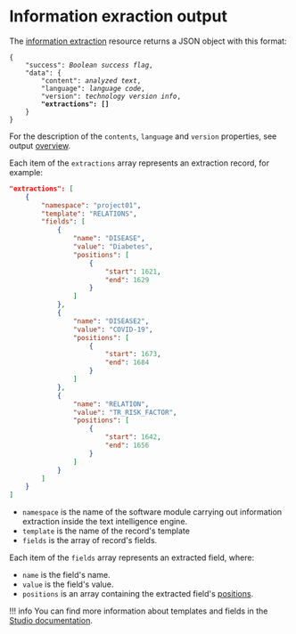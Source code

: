 # Information exraction output

The [information extraction](../../../guide/extraction/index.md) resource returns a JSON object with this format:

<pre>
<code>{
	"success": <i>Boolean success flag</i>,
	"data": {
		"content": <i>analyzed text</i>,
		"language": <i>language code</i>,
		"version": <i>technology version info</i>,
		<strong>"extractions": []</strong>
	}
}</code></pre>

For the description of the `contents`, `language` and `version` properties, see output [overview](../index.md).

Each item of the `extractions` array represents an extraction record, for example:

``` json
"extractions": [
	{
		"namespace": "project01",
		"template": "RELATIONS",
		"fields": [
			{
				"name": "DISEASE",
				"value": "Diabetes",
				"positions": [
					{
						"start": 1621,
						"end": 1629
					}
				]
			},
			{
				"name": "DISEASE2",
				"value": "COVID-19",
				"positions": [
					{
						"start": 1673,
						"end": 1684
					}
				]
			},
			{
				"name": "RELATION",
				"value": "TR_RISK_FACTOR",
				"positions": [
					{
						"start": 1642,
						"end": 1656
					}
				]
			}
		]
	}
]
```

- `namespace` is the name of the software module carrying out information extraction inside the text intelligence engine.
- `template` is the name of the record's template 
- `fields` is the array of record's fields.

Each item of the `fields` array represents an extracted field, where:

- `name` is the field's name.
- `value` is the field's value.
- `positions` is an array containing the extracted field's [positions](../../positions/index.md).

!!! info
	You can find more information about templates and fields in the	<a href="https://docs.expert.ai/studio/latest/languages/extraction/structures/" target="_blank">Studio documentation</a>.